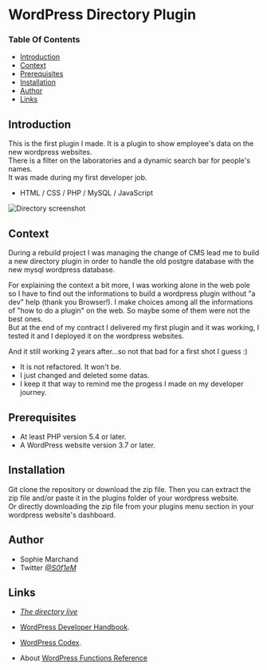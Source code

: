 # WordPress Directory Plugin

### Table Of Contents
* [Introduction](#intro)
* [Context](#context)
* [Prerequisites](#prerequisites)
* [Installation](#setup)
* [Author](#author)
* [Links](#links)

## Introduction

This is the first plugin I made. It is a plugin to show employee's data on the new wordpress websites.   
There is a filter on the laboratories and a dynamic search bar for people's names.  
It was made during my first developer job.  
* HTML / CSS / PHP / MySQL / JavaScript

![Directory screenshot](/public/.jpg)

## Context<a name="context"></a> 

During a rebuild project I was managing the change of CMS lead me to build a new directory plugin in order to handle the old postgre database with the new mysql wordpress database.

For explaining the context a bit more, I was working alone in the web pole so I have to find out the informations to build a wordpress plugin without "a dev" help (thank you Browser!). I make choices among all the informations of "how to do a plugin" on the web. So maybe some of them were not the best ones.   
But at the end of my contract I delivered my first plugin and it was working, I tested it and I deployed it on the wordpress websites.

And it still working 2 years after...so not that bad for a first shot I guess :)

* It is not refactored. It won't be. 
* I just changed and deleted some datas.
* I keep it that way to remind me the progess I made on my developer journey.

## Prerequisites<a name="prerequisites"></a> 

* At least PHP version 5.4 or later.
* A WordPress website version 3.7 or later. 

## Installation<a name="setup"></a>

Git clone the repository or download the zip file.
Then you can extract the zip file and/or paste it in the plugins folder of your wordpress website.  
Or directly downloading the zip file from your plugins menu section in your wordpress website's dashboard.

## Author<a name="author"></a>

* Sophie Marchand
* Twitter *[@S0f1eM](https://twitter.com/S0f1eM)* 

## Links <a name="links"></a>

* *[The directory live](https://www-iuem.univ-brest.fr/annuaire/)*

* [WordPress Developer Handbook](https://developer.wordpress.org/plugins/).
* [WordPress Codex](https://codex.wordpress.org/fr:Accueil).
* About [WordPress Functions Reference](https://codex.wordpress.org/Function_Reference)
